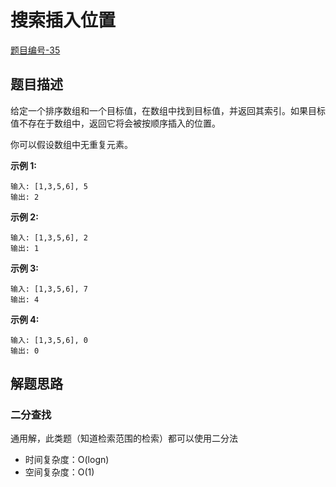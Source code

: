 # 搜索插入位置

[题目编号-35](https://leetcode-cn.com/problems/search-insert-position/)



## 题目描述


给定一个排序数组和一个目标值，在数组中找到目标值，并返回其索引。如果目标值不存在于数组中，返回它将会被按顺序插入的位置。

你可以假设数组中无重复元素。

**示例 1:**

```
输入: [1,3,5,6], 5
输出: 2
```

**示例 2:**

```
输入: [1,3,5,6], 2
输出: 1
```

**示例 3:**

```
输入: [1,3,5,6], 7
输出: 4
```

**示例 4:**

```
输入: [1,3,5,6], 0
输出: 0
```



## 解题思路

### 二分查找

通用解，此类题（知道检索范围的检索）都可以使用二分法

* 时间复杂度：O(logn)
* 空间复杂度：O(1)